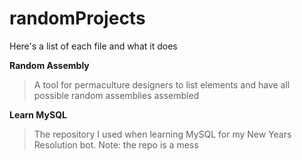 # randomProjects
Here's a list of each file and what it does  

**Random Assembly**
> A tool for permaculture designers to list elements and have all possible random assemblies assembled

**Learn MySQL**
> The repository I used when learning MySQL for my New Years Resolution bot.
Note: the repo is a mess

